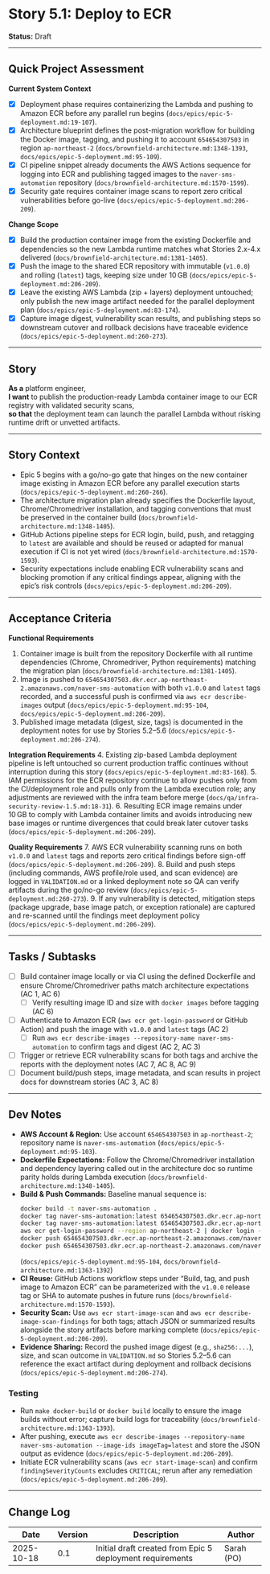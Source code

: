 # Story 5.1: Deploy to ECR

**Status:** Draft

---

## Quick Project Assessment

**Current System Context**
- [x] Deployment phase requires containerizing the Lambda and pushing to Amazon ECR before any parallel run begins (`docs/epics/epic-5-deployment.md:19-107`).
- [x] Architecture blueprint defines the post-migration workflow for building the Docker image, tagging, and pushing it to account `654654307503` in region `ap-northeast-2` (`docs/brownfield-architecture.md:1348-1393`, `docs/epics/epic-5-deployment.md:95-109`).
- [x] CI pipeline snippet already documents the AWS Actions sequence for logging into ECR and publishing tagged images to the `naver-sms-automation` repository (`docs/brownfield-architecture.md:1570-1599`).
- [x] Security gate requires container image scans to report zero critical vulnerabilities before go-live (`docs/epics/epic-5-deployment.md:206-209`).

**Change Scope**
- [x] Build the production container image from the existing Dockerfile and dependencies so the new Lambda runtime matches what Stories 2.x-4.x delivered (`docs/brownfield-architecture.md:1381-1405`).
- [x] Push the image to the shared ECR repository with immutable (`v1.0.0`) and rolling (`latest`) tags, keeping size under 10 GB (`docs/epics/epic-5-deployment.md:206-209`).
- [x] Leave the existing AWS Lambda (zip + layers) deployment untouched; only publish the new image artifact needed for the parallel deployment plan (`docs/epics/epic-5-deployment.md:83-174`).
- [x] Capture image digest, vulnerability scan results, and publishing steps so downstream cutover and rollback decisions have traceable evidence (`docs/epics/epic-5-deployment.md:260-273`).

---

## Story

**As a** platform engineer,  
**I want** to publish the production-ready Lambda container image to our ECR registry with validated security scans,  
**so that** the deployment team can launch the parallel Lambda without risking runtime drift or unvetted artifacts.

---

## Story Context

- Epic 5 begins with a go/no-go gate that hinges on the new container image existing in Amazon ECR before any parallel execution starts (`docs/epics/epic-5-deployment.md:260-266`).
- The architecture migration plan already specifies the Dockerfile layout, Chrome/Chromedriver installation, and tagging conventions that must be preserved in the container build (`docs/brownfield-architecture.md:1348-1405`).
- GitHub Actions pipeline steps for ECR login, build, push, and retagging to `latest` are available and should be reused or adapted for manual execution if CI is not yet wired (`docs/brownfield-architecture.md:1570-1593`).
- Security expectations include enabling ECR vulnerability scans and blocking promotion if any critical findings appear, aligning with the epic’s risk controls (`docs/epics/epic-5-deployment.md:206-209`).

---

## Acceptance Criteria

**Functional Requirements**
1. Container image is built from the repository Dockerfile with all runtime dependencies (Chrome, Chromedriver, Python requirements) matching the migration plan (`docs/brownfield-architecture.md:1381-1405`).
2. Image is pushed to `654654307503.dkr.ecr.ap-northeast-2.amazonaws.com/naver-sms-automation` with both `v1.0.0` and `latest` tags recorded, and a successful push is confirmed via `aws ecr describe-images` output (`docs/epics/epic-5-deployment.md:95-104`, `docs/epics/epic-5-deployment.md:206-209`).
3. Published image metadata (digest, size, tags) is documented in the deployment notes for use by Stories 5.2–5.6 (`docs/epics/epic-5-deployment.md:206-274`).

**Integration Requirements**
4. Existing zip-based Lambda deployment pipeline is left untouched so current production traffic continues without interruption during this story (`docs/epics/epic-5-deployment.md:83-168`).
5. IAM permissions for the ECR repository continue to allow pushes only from the CI/deployment role and pulls only from the Lambda execution role; any adjustments are reviewed with the infra team before merge (`docs/qa/infra-security-review-1.5.md:18-31`).
6. Resulting ECR image remains under 10 GB to comply with Lambda container limits and avoids introducing new base images or runtime divergences that could break later cutover tasks (`docs/epics/epic-5-deployment.md:206-209`).

**Quality Requirements**
7. AWS ECR vulnerability scanning runs on both `v1.0.0` and `latest` tags and reports zero critical findings before sign-off (`docs/epics/epic-5-deployment.md:206-209`).
8. Build and push steps (including commands, AWS profile/role used, and scan evidence) are logged in `VALIDATION.md` or a linked deployment note so QA can verify artifacts during the go/no-go review (`docs/epics/epic-5-deployment.md:260-273`).
9. If any vulnerability is detected, mitigation steps (package upgrade, base image patch, or exception rationale) are captured and re-scanned until the findings meet deployment policy (`docs/epics/epic-5-deployment.md:206-209`).

---

## Tasks / Subtasks

- [ ] Build container image locally or via CI using the defined Dockerfile and ensure Chrome/Chromedriver paths match architecture expectations (AC 1, AC 6)
  - [ ] Verify resulting image ID and size with `docker images` before tagging (AC 6)
- [ ] Authenticate to Amazon ECR (`aws ecr get-login-password` or GitHub Action) and push the image with `v1.0.0` and `latest` tags (AC 2)
  - [ ] Run `aws ecr describe-images --repository-name naver-sms-automation` to confirm tags and digest (AC 2, AC 3)
- [ ] Trigger or retrieve ECR vulnerability scans for both tags and archive the reports with the deployment notes (AC 7, AC 8, AC 9)
- [ ] Document build/push steps, image metadata, and scan results in project docs for downstream stories (AC 3, AC 8)

---

## Dev Notes

- **AWS Account & Region:** Use account `654654307503` in `ap-northeast-2`; repository name is `naver-sms-automation` (`docs/epics/epic-5-deployment.md:95-103`).
- **Dockerfile Expectations:** Follow the Chrome/Chromedriver installation and dependency layering called out in the architecture doc so runtime parity holds during Lambda execution (`docs/brownfield-architecture.md:1348-1405`).
- **Build & Push Commands:** Baseline manual sequence is:
  ```bash
  docker build -t naver-sms-automation .
  docker tag naver-sms-automation:latest 654654307503.dkr.ecr.ap-northeast-2.amazonaws.com/naver-sms-automation:v1.0.0
  docker tag naver-sms-automation:latest 654654307503.dkr.ecr.ap-northeast-2.amazonaws.com/naver-sms-automation:latest
  aws ecr get-login-password --region ap-northeast-2 | docker login --username AWS --password-stdin 654654307503.dkr.ecr.ap-northeast-2.amazonaws.com
  docker push 654654307503.dkr.ecr.ap-northeast-2.amazonaws.com/naver-sms-automation:v1.0.0
  docker push 654654307503.dkr.ecr.ap-northeast-2.amazonaws.com/naver-sms-automation:latest
  ```
  (`docs/epics/epic-5-deployment.md:95-104`, `docs/brownfield-architecture.md:1363-1392`)
- **CI Reuse:** GitHub Actions workflow steps under “Build, tag, and push image to Amazon ECR” can be parameterized with the `v1.0.0` release tag or SHA to automate pushes in future runs (`docs/brownfield-architecture.md:1570-1593`).
- **Security Scan:** Use `aws ecr start-image-scan` and `aws ecr describe-image-scan-findings` for both tags; attach JSON or summarized results alongside the story artifacts before marking complete (`docs/epics/epic-5-deployment.md:206-209`).
- **Evidence Sharing:** Record the pushed image digest (e.g., `sha256:...`), size, and scan outcome in `VALIDATION.md` so Stories 5.2–5.6 can reference the exact artifact during deployment and rollback decisions (`docs/epics/epic-5-deployment.md:206-274`).

### Testing

- Run `make docker-build` or `docker build` locally to ensure the image builds without error; capture build logs for traceability (`docs/brownfield-architecture.md:1363-1393`).
- After pushing, execute `aws ecr describe-images --repository-name naver-sms-automation --image-ids imageTag=latest` and store the JSON output as evidence (`docs/epics/epic-5-deployment.md:206-209`).
- Initiate ECR vulnerability scans (`aws ecr start-image-scan`) and confirm `findingSeverityCounts` excludes `CRITICAL`; rerun after any remediation (`docs/epics/epic-5-deployment.md:206-209`).

---

## Change Log

| Date | Version | Description | Author |
|------|---------|-------------|--------|
| 2025-10-18 | 0.1 | Initial draft created from Epic 5 deployment requirements | Sarah (PO) |
